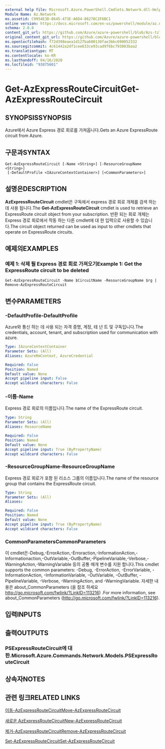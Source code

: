 ```yaml
---
external help file: Microsoft.Azure.PowerShell.Cmdlets.Network.dll-Help.xml
Module Name: Az.Network
ms.assetid: C9954E3D-8645-473E-A6D4-86278C2F6BC1
online version: https://docs.microsoft.com/en-us/powershell/module/az.network/get-azexpressroutecircuit
schema: 2.0.0
content_git_url: https://github.com/Azure/azure-powershell/blob/Azs-tzl/src/Network/Network/help/Get-AzExpressRouteCircuit.md
original_content_git_url: https://github.com/Azure/azure-powershell/blob/Azs-tzl/src/Network/Network/help/Get-AzExpressRouteCircuit.md
ms.openlocfilehash: f72d398eaea1d127ba600130fae3bbc690052332
ms.sourcegitcommit: 4c61442a2df1cee633ce93cad9f6bc793803baa2
ms.translationtype: MT
ms.contentlocale: ko-KR
ms.lasthandoff: 04/16/2020
ms.locfileid: "93875601"
---
```

# <span data-ttu-id="662df-101">Get-AzExpressRouteCircuit</span><span class="sxs-lookup"><span data-stu-id="662df-101">Get-AzExpressRouteCircuit</span></span>

## <span data-ttu-id="662df-102">SYNOPSIS</span><span class="sxs-lookup"><span data-stu-id="662df-102">SYNOPSIS</span></span>
<span data-ttu-id="662df-103">Azure에서 Azure Express 경로 회로를 가져옵니다.</span><span class="sxs-lookup"><span data-stu-id="662df-103">Gets an Azure ExpressRoute circuit from Azure.</span></span>

## <span data-ttu-id="662df-104">구문과</span><span class="sxs-lookup"><span data-stu-id="662df-104">SYNTAX</span></span>

```
Get-AzExpressRouteCircuit [-Name <String>] [-ResourceGroupName <String>]
 [-DefaultProfile <IAzureContextContainer>] [<CommonParameters>]
```

## <span data-ttu-id="662df-105">설명은</span><span class="sxs-lookup"><span data-stu-id="662df-105">DESCRIPTION</span></span>
<span data-ttu-id="662df-106">**AzExpressRouteCircuit** cmdlet은 구독에서 express 경로 회로 개체를 검색 하는 데 사용 됩니다.</span><span class="sxs-lookup"><span data-stu-id="662df-106">The **Get-AzExpressRouteCircuit** cmdlet is used to retrieve an ExpressRoute circuit object from your subscription.</span></span> <span data-ttu-id="662df-107">반환 되는 회로 개체는 Express 경로 회로에서 작동 하는 다른 cmdlet에 대 한 입력으로 사용할 수 있습니다.</span><span class="sxs-lookup"><span data-stu-id="662df-107">The circuit object returned can be used as input to other cmdlets that operate on ExpressRoute circuits.</span></span>

## <span data-ttu-id="662df-108">예제의</span><span class="sxs-lookup"><span data-stu-id="662df-108">EXAMPLES</span></span>

### <span data-ttu-id="662df-109">예제 1: 삭제 될 Express 경로 회로 가져오기</span><span class="sxs-lookup"><span data-stu-id="662df-109">Example 1: Get the ExpressRoute circuit to be deleted</span></span>
```
Get-AzExpressRouteCircuit -Name $CircuitName -ResourceGroupName $rg | Remove-AzExpressRouteCircuit
```

## <span data-ttu-id="662df-110">변수</span><span class="sxs-lookup"><span data-stu-id="662df-110">PARAMETERS</span></span>

### <span data-ttu-id="662df-111">-DefaultProfile</span><span class="sxs-lookup"><span data-stu-id="662df-111">-DefaultProfile</span></span>
<span data-ttu-id="662df-112">Azure와 통신 하는 데 사용 되는 자격 증명, 계정, 테 넌 트 및 구독입니다.</span><span class="sxs-lookup"><span data-stu-id="662df-112">The credentials, account, tenant, and subscription used for communication with azure.</span></span>

```yaml
Type: IAzureContextContainer
Parameter Sets: (All)
Aliases: AzureRmContext, AzureCredential

Required: False
Position: Named
Default value: None
Accept pipeline input: False
Accept wildcard characters: False
```

### <span data-ttu-id="662df-113">-이름</span><span class="sxs-lookup"><span data-stu-id="662df-113">-Name</span></span>
<span data-ttu-id="662df-114">Express 경로 회로의 이름입니다.</span><span class="sxs-lookup"><span data-stu-id="662df-114">The name of the ExpressRoute circuit.</span></span>

```yaml
Type: String
Parameter Sets: (All)
Aliases: ResourceName

Required: False
Position: Named
Default value: None
Accept pipeline input: True (ByPropertyName)
Accept wildcard characters: False
```

### <span data-ttu-id="662df-115">-ResourceGroupName</span><span class="sxs-lookup"><span data-stu-id="662df-115">-ResourceGroupName</span></span>
<span data-ttu-id="662df-116">Express 경로 회로가 포함 된 리소스 그룹의 이름입니다.</span><span class="sxs-lookup"><span data-stu-id="662df-116">The name of the resource group that contains the ExpressRoute circuit.</span></span>

```yaml
Type: String
Parameter Sets: (All)
Aliases: 

Required: False
Position: Named
Default value: None
Accept pipeline input: True (ByPropertyName)
Accept wildcard characters: False
```

### <span data-ttu-id="662df-117">CommonParameters</span><span class="sxs-lookup"><span data-stu-id="662df-117">CommonParameters</span></span>
<span data-ttu-id="662df-118">이 cmdlet은-Debug,-ErrorAction,-Erroraction,-InformationAction,-Informationaction,-OutVariable,-OutBuffer,-PipelineVariable,-Verbose,-WarningAction,-WarningVariable 등의 공통 매개 변수를 지원 합니다.</span><span class="sxs-lookup"><span data-stu-id="662df-118">This cmdlet supports the common parameters: -Debug, -ErrorAction, -ErrorVariable, -InformationAction, -InformationVariable, -OutVariable, -OutBuffer, -PipelineVariable, -Verbose, -WarningAction, and -WarningVariable.</span></span> <span data-ttu-id="662df-119">자세한 내용은 about_CommonParameters (을 참조 하세요 http://go.microsoft.com/fwlink/?LinkID=113216) .</span><span class="sxs-lookup"><span data-stu-id="662df-119">For more information, see about_CommonParameters (http://go.microsoft.com/fwlink/?LinkID=113216).</span></span>

## <span data-ttu-id="662df-120">입력</span><span class="sxs-lookup"><span data-stu-id="662df-120">INPUTS</span></span>

## <span data-ttu-id="662df-121">출력</span><span class="sxs-lookup"><span data-stu-id="662df-121">OUTPUTS</span></span>

### <span data-ttu-id="662df-122">PSExpressRouteCircuit에 대 한.</span><span class="sxs-lookup"><span data-stu-id="662df-122">Microsoft.Azure.Commands.Network.Models.PSExpressRouteCircuit</span></span>

## <span data-ttu-id="662df-123">상속자</span><span class="sxs-lookup"><span data-stu-id="662df-123">NOTES</span></span>

## <span data-ttu-id="662df-124">관련 링크</span><span class="sxs-lookup"><span data-stu-id="662df-124">RELATED LINKS</span></span>

[<span data-ttu-id="662df-125">이동-AzExpressRouteCircuit</span><span class="sxs-lookup"><span data-stu-id="662df-125">Move-AzExpressRouteCircuit</span></span>](Move-AzExpressRouteCircuit.md)

[<span data-ttu-id="662df-126">새로운 AzExpressRouteCircuit</span><span class="sxs-lookup"><span data-stu-id="662df-126">New-AzExpressRouteCircuit</span></span>](New-AzExpressRouteCircuit.md)

[<span data-ttu-id="662df-127">제거-AzExpressRouteCircuit</span><span class="sxs-lookup"><span data-stu-id="662df-127">Remove-AzExpressRouteCircuit</span></span>](Remove-AzExpressRouteCircuit.md)

[<span data-ttu-id="662df-128">Set-AzExpressRouteCircuit</span><span class="sxs-lookup"><span data-stu-id="662df-128">Set-AzExpressRouteCircuit</span></span>](Set-AzExpressRouteCircuit.md)
